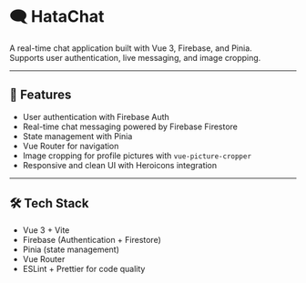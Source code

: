 # 🗨️ HataChat

A real-time chat application built with Vue 3, Firebase, and Pinia.  
Supports user authentication, live messaging, and image cropping.

---

## 🚀 Features

- User authentication with Firebase Auth  
- Real-time chat messaging powered by Firebase Firestore  
- State management with Pinia  
- Vue Router for navigation  
- Image cropping for profile pictures with `vue-picture-cropper`  
- Responsive and clean UI with Heroicons integration

---

## 🛠️ Tech Stack

- Vue 3 + Vite  
- Firebase (Authentication + Firestore)  
- Pinia (state management)  
- Vue Router  
- ESLint + Prettier for code quality
